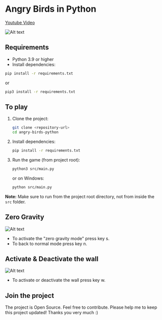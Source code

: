 Angry Birds in Python
=====================
[Youtube Video](https://www.youtube.com/watch?v=B7G5JtCFepE&feature=youtu.be)

![Alt text](/resources/images/angry-birds-image.png?raw=true "angry-birds")

Requirements
------------
- Python 3.9 or higher
- Install dependencies:
```bash
pip install -r requirements.txt
```
or
```bash
pip3 install -r requirements.txt
```

To play
-------
1. Clone the project:
   ```bash
   git clone <repository-url>
   cd angry-birds-python
   ```

2. Install dependencies:
   ```bash
   pip install -r requirements.txt
   ```

3. Run the game (from project root):
   ```bash
   python3 src/main.py
   ```
   or on Windows:
   ```bash
   python src/main.py
   ```

**Note:** Make sure to run from the project root directory, not from inside the `src` folder.

Zero Gravity
------------
![Alt text](/resources/images/gravity-zero.png?raw=true "angry-birds")
* To activate the "zero gravity mode" press key s.
* To back to normal mode press key n.

Activate &  Deactivate the wall
-------------------------------
![Alt text](/resources/images/walls.png?raw=true "angry-birds")
* To activate or deactivate the wall press key w.

Join the project
----------------
The project is Open Source. Feel free to contribute.
Please help me to keep this project updated! Thanks you very much :)
